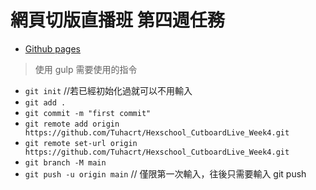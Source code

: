 # 網頁切版直播班 第四週任務

- [Github pages](https://tuhacrt.github.io/Hexschool_CutboardLive_Week4/`)

> 使用 gulp 需要使用的指令

- `git init`       //若已經初始化過就可以不用輸入
- `git add .`
- `git commit -m "first commit"`
- `git remote add origin https://github.com/Tuhacrt/Hexschool_CutboardLive_Week4.git`
- `git remote set-url origin https://github.com/Tuhacrt/Hexschool_CutboardLive_Week4.git`
- `git branch -M main`
- `git push -u origin main`      // 僅限第一次輸入，往後只需要輸入 git push